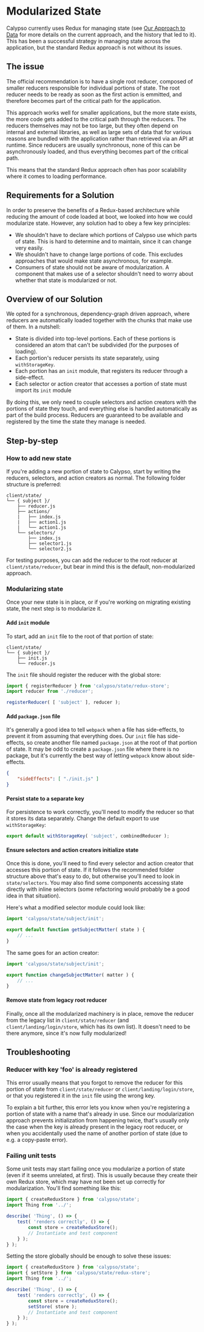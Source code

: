 # Modularized State

Calypso currently uses Redux for managing state (see [Our Approach to Data](./our-approach-to-data.md) for more details on the current approach, and the history that led to it). This has been a successful strategy in managing state across the application, but the standard Redux approach is not without its issues.

## The issue

The official recommendation is to have a single root reducer, composed of smaller reducers responsible for individual portions of state. The root reducer needs to be ready as soon as the first action is emmitted, and therefore becomes part of the critical path for the application.

This approach works well for smaller applications, but the more state exists, the more code gets added to the critical path through the reducers. The reducers themselves may not be too large, but they often depend on internal and external libraries, as well as large sets of data that for various reasons are bundled with the application rather than retrieved via an API at runtime. Since reducers are usually synchronous, none of this can be asynchronously loaded, and thus everything becomes part of the critical path.

This means that the standard Redux approach often has poor scalability where it comes to loading performance.

## Requirements for a Solution

In order to preserve the benefits of a Redux-based architecture while reducing the amount of code loaded at boot, we looked into how we could modularize state. However, any solution had to obey a few key principles:

- We shouldn't have to declare which portions of Calypso use which parts of state. This is hard to determine and to maintain, since it can change very easily.
- We shouldn't have to change large portions of code. This excludes approaches that would make state asynchronous, for example.
- Consumers of state should not be aware of modularization. A component that makes use of a selector shouldn't need to worry about whether that state is modularized or not.

## Overview of our Solution

We opted for a synchronous, dependency-graph driven approach, where reducers are automatically loaded together with the chunks that make use of them. In a nutshell:

- State is divided into top-level portions. Each of these portions is considered an atom that can't be subdivided (for the purposes of loading).
- Each portion's reducer persists its state separately, using `withStorageKey`.
- Each portion has an `init` module, that registers its reducer through a side-effect.
- Each selector or action creator that accesses a portion of state must import its `init` module

By doing this, we only need to couple selectors and action creators with the portions of state they touch, and everything else is handled automatically as part of the build process. Reducers are guaranteed to be available and registered by the time the state they manage is needed.

## Step-by-step

### How to add new state

If you're adding a new portion of state to Calypso, start by writing the reducers, selectors, and action creators as normal. The following folder structure is preferred:

```text
client/state/
└── { subject }/
    ├── reducer.js
    ├── actions/
    |   ├── index.js
    |   ├── action1.js
    |   └── action1.js
    └── selectors/
        ├── index.js
        ├── selector1.js
        └── selector2.js
```

For testing purposes, you can add the reducer to the root reducer at `client/state/reducer`, but bear in mind this is the default, non-modularized approach.

### Modularizing state

Once your new state is in place, or if you're working on migrating existing state, the next step is to modularize it.

#### Add `init` module

To start, add an `init` file to the root of that portion of state:

```text
client/state/
└── { subject }/
    ├── init.js
    └── reducer.js
```

The `init` file should register the reducer with the global store:

```js
import { registerReducer } from 'calypso/state/redux-store';
import reducer from './reducer';

registerReducer( [ 'subject' ], reducer );
```

#### Add `package.json` file

It's generally a good idea to tell `webpack` when a file has side-effects, to prevent it from assuming that everything does. Our `init` file has side-effects, so create another file named `package.json` at the root of that portion of state. It may be odd to create a `package.json` file where there is no package, but it's currently the best way of letting `webpack` know about side-effects.

```json
{
	"sideEffects": [ "./init.js" ]
}
```

#### Persist state to a separate key

For persistence to work correctly, you'll need to modify the reducer so that it stores its data separately. Change the default export to use `withStorageKey`:

```js
export default withStorageKey( 'subject', combinedReducer );
```

#### Ensure selectors and action creators initialize state

Once this is done, you'll need to find every selector and action creator that accesses this portion of state. If it follows the recommended folder structure above that's easy to do, but otherwise you'll need to look in `state/selectors`. You may also find some components accessing state directly with inline selectors (some refactoring would probably be a good idea in that situation).

Here's what a modified selector module could look like:

```js
import 'calypso/state/subject/init';

export default function getSubjectMatter( state ) {
	// ...
}
```

The same goes for an action creator:

```js
import 'calypso/state/subject/init';

export function changeSubjectMatter( matter ) {
	// ...
}
```

#### Remove state from legacy root reducer

Finally, once all the modularized machinery is in place, remove the reducer from the legacy list in `client/state/reducer` (and `client/landing/login/store`, which has its own list). It doesn't need to be there anymore, since it's now fully modularized!

## Troubleshooting

### Reducer with key 'foo' is already registered

This error usually means that you forgot to remove the reducer for this portion of state from `client/state/reducer` or `client/landing/login/store`, or that you registered it in the `init` file using the wrong key.

To explain a bit further, this error lets you know when you're registering a portion of state with a name that's already in use. Since our modularization approach prevents initialization from happening twice, that's usually only the case when the key is already present in the legacy root reducer, or when you accidentally used the name of another portion of state (due to e.g. a copy-paste error).

### Failing unit tests

Some unit tests may start failing once you modularize a portion of state (even if it seems unrelated, at first). This is usually because they create their own Redux store, which may have not been set up correctly for modularization. You'll find something like this:

```js
import { createReduxStore } from 'calypso/state';
import Thing from '../';

describe( 'Thing', () => {
	test( 'renders correctly', () => {
		const store = createReduxStore();
		// Instantiate and test component
	} );
} );
```

Setting the store globally should be enough to solve these issues:

```js
import { createReduxStore } from 'calypso/state';
import { setStore } from 'calypso/state/redux-store';
import Thing from '../';

describe( 'Thing', () => {
	test( 'renders correctly', () => {
		const store = createReduxStore();
		setStore( store );
		// Instantiate and test component
	} );
} );
```
